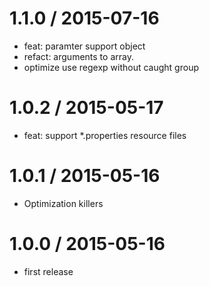 
1.1.0 / 2015-07-16
==================

  * feat: paramter support object
  * refact: arguments to array.
  * optimize use regexp without caught group

1.0.2 / 2015-05-17
==================

 * feat: support *.properties resource files

1.0.1 / 2015-05-16
==================

 * Optimization killers

1.0.0 / 2015-05-16
==================

 * first release
